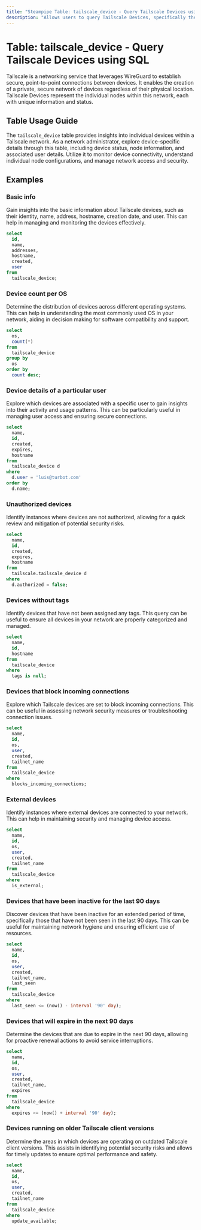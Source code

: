 ```yaml
---
title: "Steampipe Table: tailscale_device - Query Tailscale Devices using SQL"
description: "Allows users to query Tailscale Devices, specifically the device status, node and user information, providing insights into device usage and network connectivity."
---
```


# Table: tailscale_device - Query Tailscale Devices using SQL

Tailscale is a networking service that leverages WireGuard to establish secure, point-to-point connections between devices. It enables the creation of a private, secure network of devices regardless of their physical location. Tailscale Devices represent the individual nodes within this network, each with unique information and status.

## Table Usage Guide

The `tailscale_device` table provides insights into individual devices within a Tailscale network. As a network administrator, explore device-specific details through this table, including device status, node information, and associated user details. Utilize it to monitor device connectivity, understand individual node configurations, and manage network access and security.

## Examples

### Basic info
Gain insights into the basic information about Tailscale devices, such as their identity, name, address, hostname, creation date, and user. This can help in managing and monitoring the devices effectively.

```sql
select
  id,
  name,
  addresses,
  hostname,
  created,
  user
from
  tailscale_device;
```

### Device count per OS
Determine the distribution of devices across different operating systems. This can help in understanding the most commonly used OS in your network, aiding in decision making for software compatibility and support.

```sql
select
  os,
  count(*)
from
  tailscale_device
group by
  os
order by
  count desc;
```

### Device details of a particular user
Explore which devices are associated with a specific user to gain insights into their activity and usage patterns. This can be particularly useful in managing user access and ensuring secure connections.

```sql
select
  name,
  id,
  created,
  expires,
  hostname
from
  tailscale_device d
where
  d.user = 'luis@turbot.com'
order by
  d.name;
```

### Unauthorized devices
Identify instances where devices are not authorized, allowing for a quick review and mitigation of potential security risks.

```sql
select
  name,
  id,
  created,
  expires,
  hostname
from
  tailscale.tailscale_device d
where
  d.authorized = false;
```

### Devices without tags
Identify devices that have not been assigned any tags. This query can be useful to ensure all devices in your network are properly categorized and managed.

```sql
select
  name,
  id,
  hostname
from
  tailscale_device
where
  tags is null;
```

### Devices that block incoming connections
Explore which Tailscale devices are set to block incoming connections. This can be useful in assessing network security measures or troubleshooting connection issues.

```sql
select
  name,
  id,
  os,
  user,
  created,
  tailnet_name
from
  tailscale_device
where
  blocks_incoming_connections;
```

### External devices
Identify instances where external devices are connected to your network. This can help in maintaining security and managing device access.

```sql
select
  name,
  id,
  os,
  user,
  created,
  tailnet_name
from
  tailscale_device
where
  is_external;
```

### Devices that have been inactive for the last 90 days
Discover devices that have been inactive for an extended period of time, specifically those that have not been seen in the last 90 days. This can be useful for maintaining network hygiene and ensuring efficient use of resources.

```sql
select
  name,
  id,
  os,
  user,
  created,
  tailnet_name,
  last_seen
from
  tailscale_device
where
  last_seen <= (now() - interval '90' day);
```

### Devices that will expire in the next 90 days
Determine the devices that are due to expire in the next 90 days, allowing for proactive renewal actions to avoid service interruptions.

```sql
select
  name,
  id,
  os,
  user,
  created,
  tailnet_name,
  expires
from
  tailscale_device
where
  expires <= (now() + interval '90' day);
```

### Devices running on older Tailscale client versions
Determine the areas in which devices are operating on outdated Tailscale client versions. This assists in identifying potential security risks and allows for timely updates to ensure optimal performance and safety.

```sql
select
  name,
  id,
  os,
  user,
  created,
  tailnet_name
from
  tailscale_device
where
  update_available;
```